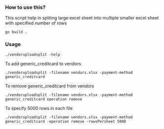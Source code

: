 ### How to use this?

This script help in spliting large excel sheet into multiple smaller excel sheet with specified number of rows

```go build .```

### Usage 
```./vendoruploadsplit -help```

To add generic_creditcard to vendors 

```./vendoruploadsplit -filename vendors.xlsx -payment-method generic_creditcard```


To remove generic_creditcard from vendors 

```./vendoruploadsplit -filename vendors.xlsx -payment-method generic_creditcard operation remove```


To specify 5000 rows in each file 

```./vendoruploadsplit -filename vendors.xlsx -payment-method generic_creditcard -operation remove -rowsPersheet 5000```
